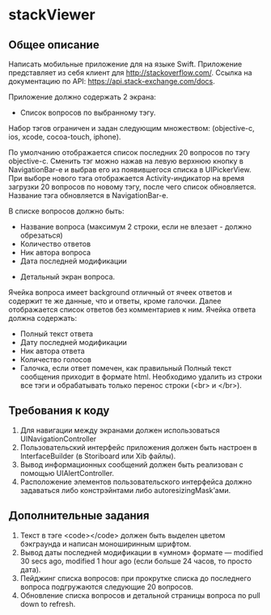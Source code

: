 # stackViewer
## Общее описание
Написать мобильные приложение для на языке Swift. Приложение представляет из себя клиент для http://stackoverflow.com/. Ссылка на документацию по API: https://api.stack-exchange.com/docs.

Приложение должно содержать 2 экрана:
* Список вопросов по выбранному тэгу.

Набор тэгов ограничен и задан следующим множеством: (objective-c, ios, xcode, cocoa-touch, iphone).

По умолчанию отображается список последних 20 вопросов по тэгу objective-c. Сменить тэг можно нажав на левую верхнюю кнопку в NavigationBar-е и выбрав его из появившегося списка в UIPickerView. При выборе нового тэга отображается Activity-индикатор на время загрузки 20 вопросов по новому тэгу, после чего список обновляется. Название тэга обновляется в NavigationBar-e.

В списке вопросов должно быть:
    
  - Название вопроса (максимум 2 строки, если не влезает - должно обрезаться) 
  - Количество ответов
  - Ник автора вопроса
  - Дата последней модификации

* Детальный экран вопроса.

Ячейка вопроса имеет background отличный от ячеек ответов и содержит те же данные, что и ответы, кроме галочки. Далее отображается список ответов без комментариев к ним. Ячейка ответа должна содержать:
    
  - Полный текст ответа
  - Дату последней модификации
  - Ник автора ответа
  - Количество голосов
  - Галочка, если ответ помечен, как правильный
Полный текст сообщения приходит в формате html. Необходимо удалить из строки все тэги и обрабатывать только перенос строки (\<br> и \</br>).

## Требования к коду
1. Для навигации между экранами должен использоваться UINavigationController
2. Пользовательский интерфейс приложения должен быть настроен в InterfaceBuilder
(в Storiboard или Xib файлы).
3. Вывод информационных сообщений должен быть реализован с помощью UIAlertController.
4. Расположение элементов пользовательского интерфейса должно задаваться либо
констрэйнтами либо autoresizingMask’ами.

## Дополнительные задания
1. Текст в тэге \<code>\</code> должен быть выделен цветом бэкграунда и написан моноширинным шрифтом.
2. Вывод даты последней модификации в «умном» формате — modified 30 secs ago, modified 1 hour ago (если больше 24 часов, то просто дата).
3. Пейджинг списка вопросов: при прокрутке списка до последнего вопроса подгружаются следующие 20 вопросов.
4. Обновление списка вопросов и детальной страницы вопроса по pull down to refresh.
